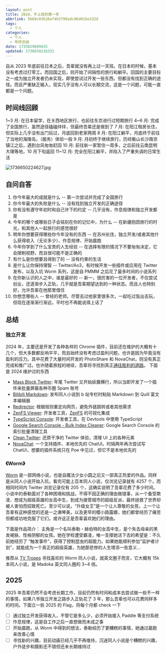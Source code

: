 ```yaml
---
layout: post
title: 2024，不上班的第一年
abbrlink: 5669c03626ef4b3799adc96d016e332d
tags:
  - 个人
categories:
  - 个人
  - 年终总结
date: 1735829689435
updated: 1736650226331
---
```


自从 2023 年底前往日本之后，吾辈就没有再上过一天班。在日本的时候，基本没有考虑过打零工。而回国之后，则开始了间隔性的旅行和躺平。回国的主要目标之一成为独立开发者仍未实现，即使尝试过开发一些东西，但都没有找到正确的途径。而且严重缺乏输入，现实几乎没有人可以长期交流，这是一个问题，可能一直都是一个问题。

## 时间线回顾

1\~3 月: 在日本留学，在关西地区旅行，也前往东京进行过短期旅行
4\~6 月: 完成了全国旅行，虽然途径磕磕绊绊，但最终吾辈还是做到了
7 月: 在阳江租房长住，但实际上几乎没有出门玩过，月底回到老家两周
8 月: 在阳江躺平，月底终于前往了当地的海陵岛，（服务）体验一般
9 月: 月初终于继续旅行，历经衡山长沙南京镇江之后，遇到台风匆匆赶回
10 月: 前往新一家暂住一周多，之后前往云南昆明大理等地，10 月下旬返回
11\~12 月: 完全在阳江躺平，并陷入了严重失调的日常生活

![1736650224627.jpg](/resources/cf34306d118e421d85b221fe0851c863.jpg)

## 自问自答

1. 你今年最大的成就是什么 -- 第一次尝试并完成了全国旅行
2. 你今年最大的失败是什么 -- 没有找到独立开发的正确途径
3. 你有没有遵守年初时和自己许下的约定 -- 几乎没有，作息规律和独立开发都是
4. 今年的哪个或哪些日子会铭刻在你的记忆中，为什么 -- 在新疆抱团旅行的时光，和其他人一起旅行的感觉很好
5. 明年你想要获得哪些你今年没有的东西 -- 在苏州长住，独立开发/或者其他什么获得收入（无论多少）、作息规律、开始晨跑
6. 今年你学到了什么宝贵的人生经验 -- 在选择有限的情况下不要匆匆决定，它会限制视野，而且很可能不是正确的
7. 有什么是你想要且得到了的 -- 没有约束的生活
8. 是什么让你保持理智 -- Twitter/Ao3，有时候开发一些插件或应用在 Twitter 发布，以及入坑 Worm 系列，这是自 PMMM 之后花了最多时间的小说系列
9. 在你新认识的人之中，谁是最好的 -- 新一，很厉害的一位开发者，不仅尝试创业，还逐渐步入正轨，几乎就是吾辈期望达到的一种状态。而且人也特别好，允许吾辈在他那里借住
10. 你想念哪些人 -- 曾经的老师。尽管去过他家里很多次，一起吃过饭出去玩，但现在逐渐渐行渐远，平时也不再能说得上话了

## 总结

### 独立开发

2024 年，主要还是开发了各种各样的 Chrome 插件，目前还在维护的大概有十几个，但大多数都反响平平，而且始终没有考虑过盈利问题，也许是因为毕竟没有盈利的压力。其中花费了大量时间开发的 PhotoShare 和 NovaChat，则没有真正完成和推广过。也许随着旅程的继续，吾辈将寻找到真正[通往胜利的道路](https://powerlisting.fandom.com/wiki/Path_to_Victory)。
下面是 2024 维护过的东西

- [Mass Block Twitter](https://chromewebstore.google.com/detail/mass-block-twitter/eaghpebepefbcadjdppjjopoagckdhej): 年尾 Twitter 又开始妖魔横行，所以当即开发了一个插件来批量屏蔽各种币圈 Spam 账号
- [Bilibili Markdown](https://chromewebstore.google.com/detail/bilibili-markdown/gnhfnomkebeabllbfnodhhhebnieehoe): 发布同人小说到 b 站专栏时粘贴 Markdown 到 Quill 富文本编辑器
- [Redirector](https://chromewebstore.google.com/detail/redirector/lioaeidejmlpffbndjhaameocfldlhin): 根据规则重定向网页，避免外链跳转或者其他需求
- [ZenFS Viewer](https://chromewebstore.google.com/detail/zenfs-viewer/mdbgdjlikgdjeandfkabaleddcpaigkk): 开发者工具，[ZenFS](https://github.com/zen-fs/core) 的可视化集成
- [TypeScript Console](https://chromewebstore.google.com/detail/typescript-console/jkanoakidjoklcefakbdnnhgdenddppg): 开发者工具，在 Devtools 中使用 TypeScript
- [Google Search Console - Bulk Index Cleaner](https://chromewebstore.google.com/detail/google-search-console-bul/madhneifdedhnkbahgfabaecpfajpigi): Google Search Console 的索引批量清理工具
- [Clean Twitter](https://chromewebstore.google.com/detail/clean-twitter/lbbfmkbgembfbohdadeggdcgdkmfdmpb): 还原干净的 Twitter 体验，清理 UI 上的各种元素
- [NovaChat](https://novachat.dev/): 一个支持插件、本地优先的 ChatUI。时隔两年再次尝试写 ChatUI，想要的插件系统只在 Poe 中见过，但它不是本地优先的

### 《Worm》

[Worm](https://parahumans.wordpress.com/) 是一部网络小说，也是自魔法少女小圆之后又一部真正热爱的作品。同样是从同人小说开始入坑，看完可能上百本同人小说，仅浏览记录就有 4257 个，而相同时间内 Twitter 浏览记录仅有 205 个，这确实说明了吾辈花费了多少时间。小说中的泰勒面对了各种困境和挑战，不得不因正确的理由做错事，从一个备受欺凌、想成为超级英雄的女高中生，到成为接管城市的超级反派，最终拯救了世界却被人害怕而招致死亡。至少可以说，“升级女王”是一个让人尊敬的女孩，上一个让吾辈有这种感觉的还是一之濑琴美，以及更早的樱小路露娜，她们都曾经历了痛苦但都成功地克服了它们，或许这正是吾辈喜欢她们的理由。

下面是作品简介：
主角是一个名叫泰勒・赫伯特的女高中生，是个失去母亲的黑发褐肤、性格阴郁的女孩。她在学校遭受霸凌，唯一支撑她活下去的希望是：不久前她经历了 “触发事件”，获得了控制昆虫的超能力。如果她能顺利参加“监护者计划”，就能成为一个真正的超级英雄，为她那悲惨的人生增添一些意义...

推荐从 [TV Tropes](https://tvtropes.org/pmwiki/pmwiki.php/FanficRecs/Worm) 寻找喜欢的 Worm 同人小说，就英文圈子而言，它大概有 15k 本同人小说，是 Madoka 英文同人圈的 3\~4 倍。

## 2025

2025 年吾辈仍然不会考虑长期工作，目前仍然有时间和成本去尝试做一些不一样的事情，如果八爷独立开发之路步入正轨花了 3 年，那么吾辈也可以花费同样多的时间。下面立一些 2025 的 Flag，将每个月都 check 一下

- [ ] 通过独立开发获得收入，不管它是多么少，必须开始接入 Paddle 等支付系统
- [ ] 作息规律，这是自工作之后一直想做而未成之事
- [ ] 开始晨跑，从 Worm 中得到的想法，泰勒经历了更糟糕的事情，她通过晨跑来改善心情
- [ ] 寻找新的兴趣，目前动画已经几乎不再维持，沉迷同人小说是个糟糕的兴趣，户外徒步和摄影还不错但还未长期维持过
